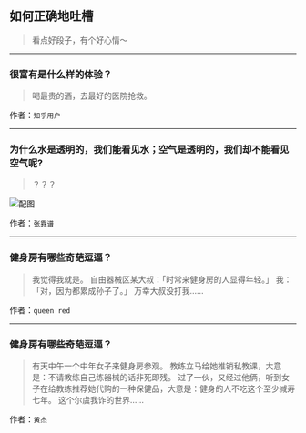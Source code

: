## 如何正确地吐槽

> 看点好段子，有个好心情～


 
---

### 很富有是什么样的体验？

> 喝最贵的酒，去最好的医院抢救。


作者：`知乎用户`

---

### 为什么水是透明的，我们能看见水；空气是透明的，我们却不能看见空气呢?

> ？？？



![配图](http://pic4.zhimg.com/70/1366adc52b899a30e924b0e18f8e054f_b.jpg)


作者：`张靠谱`

---

### 健身房有哪些奇葩逗逼？

> 我觉得我就是。
> 自由器械区某大叔：「时常来健身房的人显得年轻。」
> 我：「对，因为都累成孙子了。」
> 万幸大叔没打我……


作者：`queen red`

---

### 健身房有哪些奇葩逗逼？

> 有天中午一个中年女子来健身房参观。
> 教练立马给她推销私教课，大意是：不请教练自己练器械的话非死即残。
> 过了一伙，又经过他俩，听到女子在给教练推荐她代购的一种保健品，大意是：健身的人不吃这个至少减寿七年。
> 这个尔虞我诈的世界……


作者：`黄杰`